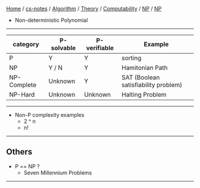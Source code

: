 [Home](https://mengxianbin.github.io) /
[cs-notes](https://mengxianbin.github.io/cs-notes/content) /
[Algorithm](https://mengxianbin.github.io/cs-notes/content/Algorithm) /
[Theory](https://mengxianbin.github.io/cs-notes/content/Algorithm/Theory) /
[Computability](https://mengxianbin.github.io/cs-notes/content/Algorithm/Theory/Computability) /
[NP](https://mengxianbin.github.io/cs-notes/content/Algorithm/Theory/Computability/NP) /
[NP](https://mengxianbin.github.io/cs-notes/content/Algorithm/Theory/Computability/NP/NP)

* Non-deterministic Polynomial

---

| category    | P-solvable | P-verifiable | Example                              |
|-------------|------------|--------------|--------------------------------------|
| P           | Y          | Y            | sorting                              |
| NP          | Y / N      | Y            | Hamitonian Path                      |
| NP-Complete | Unknown    | Y            | SAT (Boolean satisfiability problem) |
| NP-Hard     | Unknown    | Unknown      | Halting Problem                      |

---

* Non-P complexity examples
    * 2 ^ n
    * n!

---

## Others

* P == NP ?
    * Seven Millennium Problems

---
